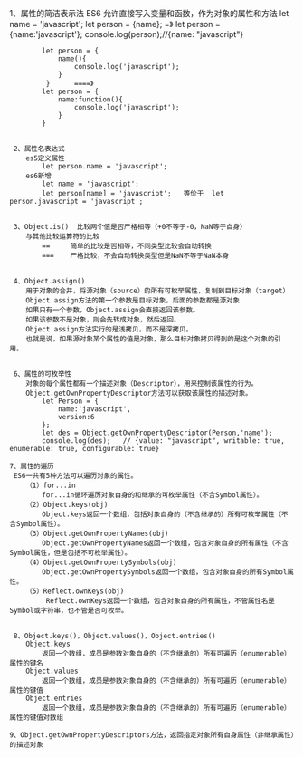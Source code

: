 1、属性的简洁表示法
        ES6 允许直接写入变量和函数，作为对象的属性和方法
            let name = 'javascript';
            let person = {name};  =》    let person = {name:'javascript'};
            console.log(person);//{name: "javascript"}

            let person = {
                name(){
                    console.log('javascript');
                }
             }      ====》
            let person = {
                name:function(){
                    console.log('javascript');
                }
            }


     2、属性名表达式
        es5定义属性
            let person.name = 'javascript';
        es6新增
            let name = 'javascript';
            let person[name] = 'javascript';   等价于  let person.javascript = 'javascript';


     3、Object.is()  比较两个值是否严格相等（+0不等于-0，NaN等于自身）
        与其他比较运算符的比较
            ==     简单的比较是否相等，不同类型比较会自动转换
            ===    严格比较，不会自动转换类型但是NaN不等于NaN本身


     4、Object.assign()
        用于对象的合并，将源对象（source）的所有可枚举属性，复制到目标对象（target）
        Object.assign方法的第一个参数是目标对象，后面的参数都是源对象
        如果只有一个参数，Object.assign会直接返回该参数。
        如果该参数不是对象，则会先转成对象，然后返回。
        Object.assign方法实行的是浅拷贝，而不是深拷贝。
        也就是说，如果源对象某个属性的值是对象，那么目标对象拷贝得到的是这个对象的引用。


     6、属性的可枚举性
        对象的每个属性都有一个描述对象（Descriptor），用来控制该属性的行为。
        Object.getOwnPropertyDescriptor方法可以获取该属性的描述对象。
            let Person = {
                name:'javascript',
                version:6
            };
            let des = Object.getOwnPropertyDescriptor(Person,'name');
            console.log(des);   // {value: "javascript", writable: true, enumerable: true, configurable: true}

    7、属性的遍历
     ES6一共有5种方法可以遍历对象的属性。
        （1）for...in
            for...in循环遍历对象自身的和继承的可枚举属性（不含Symbol属性）。
        （2）Object.keys(obj)
            Object.keys返回一个数组，包括对象自身的（不含继承的）所有可枚举属性（不含Symbol属性）。
        （3）Object.getOwnPropertyNames(obj)
            Object.getOwnPropertyNames返回一个数组，包含对象自身的所有属性（不含Symbol属性，但是包括不可枚举属性）。
        （4）Object.getOwnPropertySymbols(obj)
            Object.getOwnPropertySymbols返回一个数组，包含对象自身的所有Symbol属性。
        （5）Reflect.ownKeys(obj)
             Reflect.ownKeys返回一个数组，包含对象自身的所有属性，不管属性名是Symbol或字符串，也不管是否可枚举。


     8、Object.keys()，Object.values()，Object.entries()
        Object.keys
            返回一个数组，成员是参数对象自身的（不含继承的）所有可遍历（enumerable）属性的键名
        Object.values
            返回一个数组，成员是参数对象自身的（不含继承的）所有可遍历（enumerable）属性的键值
        Object.entries
            返回一个数组，成员是参数对象自身的（不含继承的）所有可遍历（enumerable）属性的键值对数组

    9、Object.getOwnPropertyDescriptors方法，返回指定对象所有自身属性（非继承属性）的描述对象
